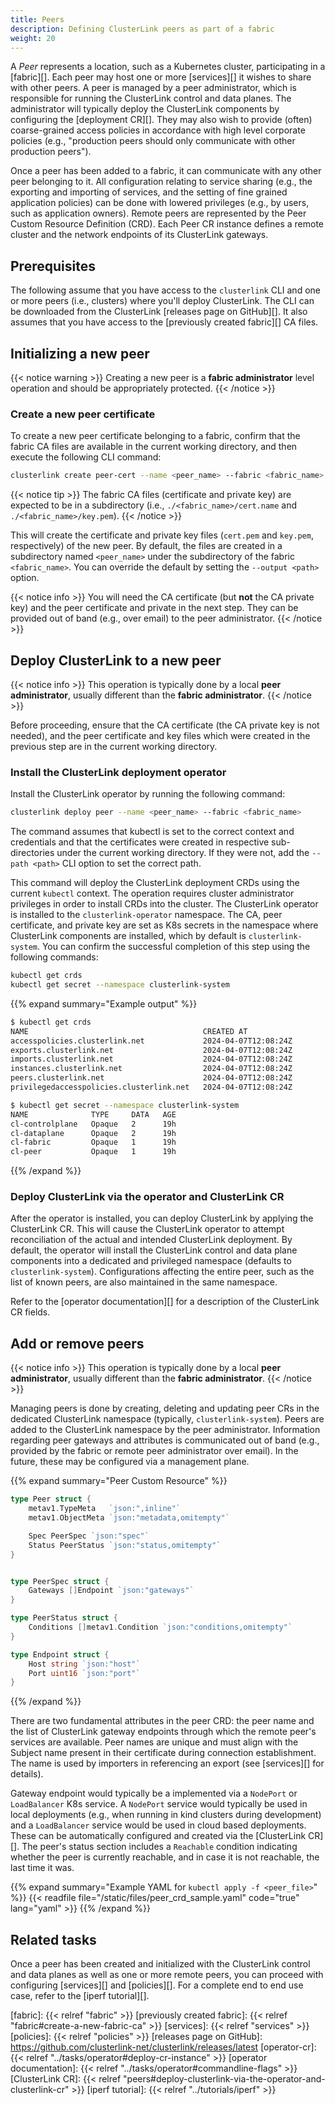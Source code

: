 ```yaml
---
title: Peers
description: Defining ClusterLink peers as part of a fabric
weight: 20
---
```


A *Peer* represents a location, such as a Kubernetes cluster, participating in a
 [fabric][]. Each peer may host one or more [services][]
 it wishes to share with other peers. A peer is managed by a peer administrator,
 which is responsible for running the ClusterLink control and data planes. The
 administrator will typically deploy the ClusterLink components by configuring
 the [deployment CR][]. They may also wish to provide
 (often) coarse-grained access policies in accordance with high level corporate
 policies (e.g., "production peers should only communicate with other production peers").

Once a peer has been added to a fabric, it can communicate with any other peer
 belonging to it. All configuration relating to service sharing (e.g., the exporting
 and importing of services, and the setting of fine grained application policies) can be
 done with lowered privileges (e.g., by users, such as application owners). Remote peers are
 represented by the Peer Custom Resource Definition (CRD). Each Peer CR instance
 defines a remote cluster and the network endpoints of its ClusterLink gateways.

## Prerequisites

The following assume that you have access to the `clusterlink` CLI and one or more
 peers (i.e., clusters) where you'll deploy ClusterLink. The CLI can be downloaded
 from the ClusterLink [releases page on GitHub][].
 It also assumes that you have access to the [previously created fabric][]
 CA files.

## Initializing a new peer

{{< notice warning >}}
Creating a new peer is a **fabric administrator** level operation and should be appropriately
 protected.
{{< /notice >}}

### Create a new peer certificate

To create a new peer certificate belonging to a fabric, confirm that the fabric CA files
 are available in the current working directory, and then execute the following CLI command:

```sh
clusterlink create peer-cert --name <peer_name> --fabric <fabric_name>
```

{{< notice tip >}}
The fabric CA files (certificate and private key) are expected to be in a subdirectory
 (i.e., `./<fabric_name>/cert.name` and `./<fabric_name>/key.pem`).
{{< /notice >}}

This will create the certificate and private key files (`cert.pem` and
 `key.pem`, respectively) of the new peer. By default, the files are
 created in a subdirectory named `<peer_name>` under the subdirectory of the fabric `<fabric_name>`.
 You can override the default by setting the `--output <path>` option.

{{< notice info >}}
You will need the CA certificate (but **not** the CA private key) and the peer certificate
 and private in the next step. They can be provided out of band (e.g., over email) to the
 peer administrator.
{{< /notice >}}

## Deploy ClusterLink to a new peer

{{< notice info >}}
This operation is typically done by a local **peer administrator**, usually different
 than the **fabric administrator**.
{{< /notice >}}

Before proceeding, ensure that the CA certificate (the CA private key is not needed),
 and the peer certificate and key files which were created in the previous step are
 in the current working directory.

### Install the ClusterLink deployment operator

Install the ClusterLink operator by running the following command:

```sh
clusterlink deploy peer --name <peer_name> --fabric <fabric_name>
```

The command assumes that kubectl is set to the correct context and credentials
 and that the certificates were created in respective sub-directories
 under the current working directory.
 If they were not, add the `--path <path>` CLI option to set the correct path.

This command will deploy the ClusterLink deployment CRDs using the current
 `kubectl` context. The operation requires cluster administrator privileges
 in order to install CRDs into the cluster.
 The ClusterLink operator is installed to the `clusterlink-operator` namespace.
 The CA, peer certificate, and private key are set as K8s secrets
 in the namespace where ClusterLink components are installed, which by default is
 `clusterlink-system`. You can confirm the successful completion of this step
 using the following commands:

```sh
kubectl get crds
kubectl get secret --namespace clusterlink-system
```

{{% expand summary="Example output" %}}

```sh
$ kubectl get crds
NAME                                       CREATED AT
accesspolicies.clusterlink.net             2024-04-07T12:08:24Z
exports.clusterlink.net                    2024-04-07T12:08:24Z
imports.clusterlink.net                    2024-04-07T12:08:24Z
instances.clusterlink.net                  2024-04-07T12:08:24Z
peers.clusterlink.net                      2024-04-07T12:08:24Z
privilegedaccesspolicies.clusterlink.net   2024-04-07T12:08:24Z

$ kubectl get secret --namespace clusterlink-system
NAME              TYPE     DATA   AGE
cl-controlplane   Opaque   2      19h
cl-dataplane      Opaque   2      19h
cl-fabric         Opaque   1      19h
cl-peer           Opaque   1      19h
```

{{% /expand %}}

### Deploy ClusterLink via the operator and ClusterLink CR

After the operator is installed, you can deploy ClusterLink by applying
 the ClusterLink CR. This will cause the ClusterLink operator to
 attempt reconciliation of the actual and intended ClusterLink deployment.
 By default, the operator will install the ClusterLink control and data plane
 components into a dedicated and privileged namespace (defaults to `clusterlink-system`).
 Configurations affecting the entire peer, such as the list of known peers, are also maintained
 in the same namespace.

Refer to the [operator documentation][] for a description of the ClusterLink CR fields.

## Add or remove peers

{{< notice info >}}
This operation is typically done by a local **peer administrator**, usually different
 than the **fabric administrator**.
{{< /notice >}}

Managing peers is done by creating, deleting and updating peer CRs
 in the dedicated ClusterLink namespace (typically, `clusterlink-system`). Peers are
 added to the ClusterLink namespace by the peer administrator. Information
 regarding peer gateways and attributes is communicated out of band (e.g., provided
 by the fabric or remote peer administrator over email). In the future, these may
 be configured via a management plane.

{{% expand summary="Peer Custom Resource" %}}

```go
type Peer struct {
    metav1.TypeMeta   `json:",inline"`
    metav1.ObjectMeta `json:"metadata,omitempty"`

    Spec PeerSpec `json:"spec"`
    Status PeerStatus `json:"status,omitempty"`
}


type PeerSpec struct {
    Gateways []Endpoint `json:"gateways"`
}

type PeerStatus struct {
    Conditions []metav1.Condition `json:"conditions,omitempty"`
}

type Endpoint struct {
    Host string `json:"host"`
    Port uint16 `json:"port"`
}
```

{{% /expand %}}

There are two fundamental attributes in the peer CRD: the peer name and the list of
 ClusterLink gateway endpoints through which the remote peer's services are available.
 Peer names are unique and must align with the Subject name present in their certificate
 during connection establishment. The name is used by importers in referencing an export
 (see [services][] for details).

Gateway endpoint would typically be a implemented via a `NodePort` or `LoadBalancer`
 K8s service. A `NodePort` service would typically be used in local deployments
 (e.g., when running in kind clusters during development) and a `LoadBalancer` service
 would be used in cloud based deployments. These can be automatically configured and
 created via the [ClusterLink CR][].
 The peer's status section includes a `Reachable` condition indicating whether the peer is currently reachable,
 and in case it is not reachable, the last time it was.

{{% expand summary="Example YAML for `kubectl apply -f <peer_file>`" %}}
{{< readfile file="/static/files/peer_crd_sample.yaml" code="true" lang="yaml" >}}
{{% /expand %}}

## Related tasks

Once a peer has been created and initialized with the ClusterLink control and data
 planes as well as one or more remote peers, you can proceed with configuring
 [services][] and [policies][].
 For a complete end to end use case, refer to the [iperf tutorial][].

[fabric]: {{< relref "fabric" >}}
[previously created fabric]: {{< relref "fabric#create-a-new-fabric-ca" >}}
[services]: {{< relref "services" >}}
[policies]: {{< relref "policies" >}}
[releases page on GitHub]: https://github.com/clusterlink-net/clusterlink/releases/latest
[operator-cr]: {{< relref "../tasks/operator#deploy-cr-instance" >}}
[operator documentation]: {{< relref "../tasks/operator#commandline-flags" >}}
[ClusterLink CR]: {{< relref "peers#deploy-clusterlink-via-the-operator-and-clusterlink-cr" >}}
[iperf tutorial]: {{< relref "../tutorials/iperf" >}}
